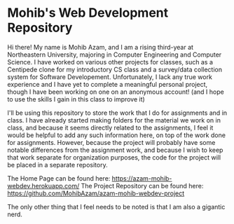 # Mohib's Web Development Repository

Hi there! My name is Mohib Azam, and I am a rising third-year at Northeastern University, majoring in Computer Engineering and Computer Science. I have worked on various other projects for classes, such as a Centipede clone for my introductory CS class and a survey/data collection system for Software Developement. Unfortunately, I lack any true work experience and I have yet to complete a meaningful personal project, though I have been working on one on an anonymous account! (and I hope to use the skills I gain in this class to improve it)

I'll be using this repository to store the work that I do for assignments and in class. I have already started making folders for the material we work on in class, and because it seems directly related to the assignments, I feel it would be helpful to add any such information here, on top of the work done for assignments. However, because the project will probably have some notable differences from the assignment work, and because I wish to keep that work separate for organization purposes, the code for the project will be placed in a separate repository.

The Home Page can be found here: https://azam-mohib-webdev.herokuapp.com/
The Project Repository can be found here: https://github.com/MohibAzam/azam-mohib-webdev-project

The only other thing that I feel needs to be noted is that I am also a gigantic nerd. 
